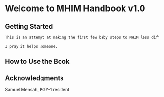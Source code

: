 # Welcome to MHIM Handbook v1.0


## Getting Started

```bash
This is an attempt at making the first few baby steps to MHIM less difficult. 

I pray it helps someone.


```

## How to Use the Book

## Acknowledgments
Samuel Mensah, PGY-1 resident
